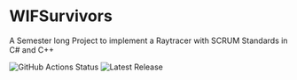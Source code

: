 # WIFSurvivors
A Semester long Project to implement a Raytracer with SCRUM Standards in C# and C++

![GitHub Actions Status](https://img.shields.io/github/actions/workflow/status/WIFSurvivors/Raytracer/CI_WF.yml?branch=main)
![Latest Release](https://img.shields.io/github/v/release/WIFSurvivors/Raytracer?display_name=tag)
